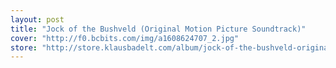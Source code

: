 ```yaml
---
layout: post
title: "Jock of the Bushveld (Original Motion Picture Soundtrack)"
cover: "http://f0.bcbits.com/img/a1608624707_2.jpg"
store: "http://store.klausbadelt.com/album/jock-of-the-bushveld-original-motion-picture-soundtrack?pk=170"
---
```

